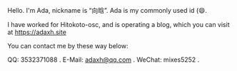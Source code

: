 Hello.
I'm Ada, nickname is “向晗”.
Ada is my commonly used id (😄.

I have worked for Hitokoto-osc, and is operating a blog, which you can visit at https://adaxh.site

You can contact me by these way below:


QQ: 3532371088 .
E-Mail: adaxh@qq.com .
WeChat: mixes5252 .
